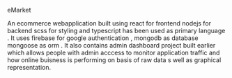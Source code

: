 eMarket

An ecommerce webapplication built using react for frontend nodejs for backend scss for styling and typescript has been used as primary language . It uses firebase for google authentication , mongodb as database mongoose as orm . It also contains admin dashboard project built earlier which allows people with admin acccess to monitor application traffic and how online buisness is performing on basis of raw data s well as graphical representation.
